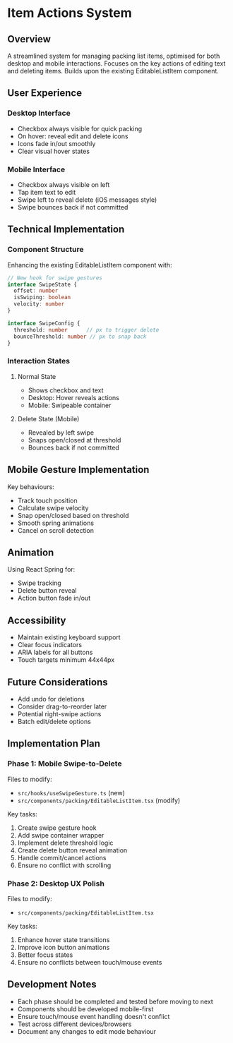 # Item Actions System

## Overview
A streamlined system for managing packing list items, optimised for both desktop and mobile interactions. Focuses on the key actions of editing text and deleting items. Builds upon the existing EditableListItem component.

## User Experience

### Desktop Interface
- Checkbox always visible for quick packing
- On hover: reveal edit and delete icons
- Icons fade in/out smoothly
- Clear visual hover states 

### Mobile Interface
- Checkbox always visible on left
- Tap item text to edit
- Swipe left to reveal delete (iOS messages style)
- Swipe bounces back if not committed

## Technical Implementation

### Component Structure
Enhancing the existing EditableListItem component with:
```typescript
// New hook for swipe gestures
interface SwipeState {
  offset: number
  isSwiping: boolean
  velocity: number
}

interface SwipeConfig {
  threshold: number      // px to trigger delete
  bounceThreshold: number // px to snap back
}
```

### Interaction States
1. Normal State
   - Shows checkbox and text
   - Desktop: Hover reveals actions
   - Mobile: Swipeable container

2. Delete State (Mobile)
   - Revealed by left swipe
   - Snaps open/closed at threshold
   - Bounces back if not committed

## Mobile Gesture Implementation
Key behaviours:
- Track touch position
- Calculate swipe velocity
- Snap open/closed based on threshold
- Smooth spring animations
- Cancel on scroll detection

## Animation
Using React Spring for:
- Swipe tracking
- Delete button reveal
- Action button fade in/out

## Accessibility
- Maintain existing keyboard support
- Clear focus indicators
- ARIA labels for all buttons
- Touch targets minimum 44x44px

## Future Considerations
- Add undo for deletions
- Consider drag-to-reorder later
- Potential right-swipe actions
- Batch edit/delete options

## Implementation Plan

### Phase 1: Mobile Swipe-to-Delete
Files to modify:
- `src/hooks/useSwipeGesture.ts` (new)
- `src/components/packing/EditableListItem.tsx` (modify)

Key tasks:
1. Create swipe gesture hook
2. Add swipe container wrapper
3. Implement delete threshold logic
4. Create delete button reveal animation
5. Handle commit/cancel actions
6. Ensure no conflict with scrolling

### Phase 2: Desktop UX Polish
Files to modify:
- `src/components/packing/EditableListItem.tsx`

Key tasks:
1. Enhance hover state transitions
2. Improve icon button animations
3. Better focus states
4. Ensure no conflicts between touch/mouse events

## Development Notes
- Each phase should be completed and tested before moving to next
- Components should be developed mobile-first
- Ensure touch/mouse event handling doesn't conflict
- Test across different devices/browsers
- Document any changes to edit mode behaviour